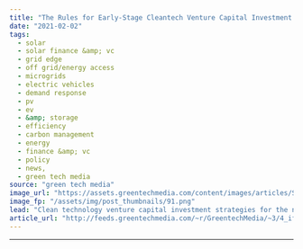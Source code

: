 ```yaml
---
title: "The Rules for Early-Stage Cleantech Venture Capital Investment in 2021"
date: "2021-02-02"
tags: 
  - solar
  - solar finance &amp; vc
  - grid edge
  - off grid/energy access
  - microgrids
  - electric vehicles
  - demand response
  - pv
  - ev
  - &amp; storage
  - efficiency
  - carbon management
  - energy
  - finance &amp; vc
  - policy
  - news,
  - green tech media
source: "green tech media"
image_url: "https://assets.greentechmedia.com/content/images/articles/Solar_Home_Residential_Rooftop_Installation_4_XL_Credit_Sunrun.jpg"
image_fp: "/assets/img/post_thumbnails/91.png"
lead: "Clean technology venture capital investment strategies for the next decade will look much different than those deployed over the past two decades. In the first wave of venture green technology investing, firms sunk billions of dollars into companies  ..."
article_url: "http://feeds.greentechmedia.com/~r/GreentechMedia/~3/4_ifCXBX__c/lessons-for-early-stage-greentech-venture-investing-for-the-next-decade"
---
```


---
